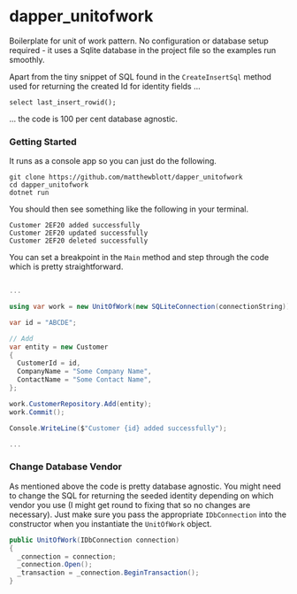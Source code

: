 # dapper_unitofwork

Boilerplate for unit of work pattern. No configuration or database setup required - it uses a Sqlite database in the project file so the examples run smoothly.
 
Apart from the tiny snippet of SQL found in the ```CreateInsertSql``` method used for returning the created Id for identity fields ...
```
select last_insert_rowid();
```
... the code is 100 per cent database agnostic.

### Getting Started

It runs as a console app so you can just do the following.

```
git clone https://github.com/matthewblott/dapper_unitofwork
cd dapper_unitofwork
dotnet run
```
You should then see something like the following in your terminal.

```
Customer 2EF20 added successfully
Customer 2EF20 updated successfully
Customer 2EF20 deleted successfully
```

You can set a breakpoint in the ```Main``` method and step through the code which is pretty straightforward.

```c#

...

using var work = new UnitOfWork(new SQLiteConnection(connectionString));

var id = "ABCDE";

// Add
var entity = new Customer 
{
  CustomerId = id,
  CompanyName = "Some Company Name",
  ContactName = "Some Contact Name",
};

work.CustomerRepository.Add(entity);
work.Commit();

Console.WriteLine($"Customer {id} added successfully");

...

```

### Change Database Vendor

As mentioned above the code is pretty database agnostic. You might need to change the SQL for returning the seeded identity depending on which vendor you use (I might get round to fixing that so no changes are necessary). Just make sure you pass the appropriate ```IDbConnection``` into the constructor when you instantiate the ```UnitOfWork``` object.

```csharp
public UnitOfWork(IDbConnection connection)
{
  _connection = connection;
  _connection.Open();
  _transaction = _connection.BeginTransaction();
}
```
